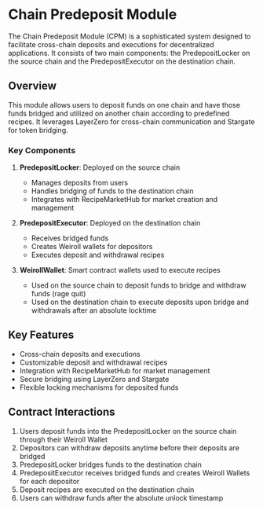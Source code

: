 # Chain Predeposit Module

The Chain Predeposit Module (CPM) is a sophisticated system designed to facilitate cross-chain deposits and executions for decentralized applications. It consists of two main components: the PredepositLocker on the source chain and the PredepositExecutor on the destination chain.

## Overview

This module allows users to deposit funds on one chain and have those funds bridged and utilized on another chain according to predefined recipes. It leverages LayerZero for cross-chain communication and Stargate for token bridging.

### Key Components

1. **PredepositLocker**: Deployed on the source chain
   - Manages deposits from users
   - Handles bridging of funds to the destination chain
   - Integrates with RecipeMarketHub for market creation and management

2. **PredepositExecutor**: Deployed on the destination chain
   - Receives bridged funds
   - Creates Weiroll wallets for depositors
   - Executes deposit and withdrawal recipes

3. **WeirollWallet**: Smart contract wallets used to execute recipes
   - Used on the source chain to deposit funds to bridge and withdraw funds (rage quit)
   - Used on the destination chain to execute deposits upon bridge and withdrawals after an absolute locktime

## Key Features

- Cross-chain deposits and executions
- Customizable deposit and withdrawal recipes
- Integration with RecipeMarketHub for market management
- Secure bridging using LayerZero and Stargate
- Flexible locking mechanisms for deposited funds

## Contract Interactions

1. Users deposit funds into the PredepositLocker on the source chain through their Weiroll Wallet
2. Depositors can withdraw deposits anytime before their deposits are bridged
2. PredepositLocker bridges funds to the destination chain
3. PredepositExecutor receives bridged funds and creates Weiroll Wallets for each depositor
4. Deposit recipes are executed on the destination chain
5. Users can withdraw funds after the absolute unlock timestamp